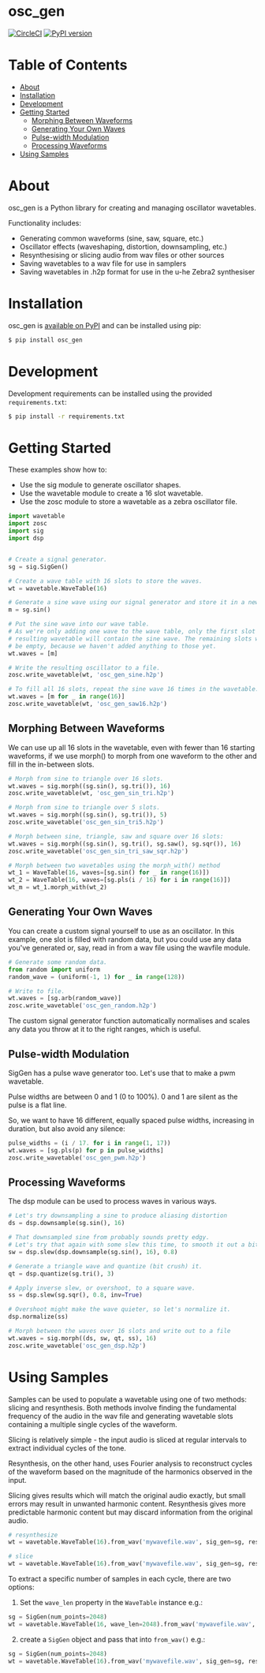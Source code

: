 # osc_gen

[![CircleCI](https://circleci.com/gh/harveyormston/osc_gen.svg?style=shield)](https://circleci.com/gh/harveyormston/osc_gen)
[![PyPI version](https://badge.fury.io/py/osc-gen.svg)](https://badge.fury.io/py/osc-gen)

# Table of Contents

<!-- vim-markdown-toc GFM -->

* [About](#about)
* [Installation](#installation)
* [Development](#development)
* [Getting Started](#getting-started)
  * [Morphing Between Waveforms](#morphing-between-waveforms)
  * [Generating Your Own Waves](#generating-your-own-waves)
  * [Pulse-width Modulation](#pulse-width-modulation)
  * [Processing Waveforms](#processing-waveforms)
* [Using Samples](#using-samples)

<!-- vim-markdown-toc -->

# About

osc_gen is a Python library for creating and managing oscillator wavetables.

Functionality includes:

* Generating common waveforms (sine, saw, square, etc.)
* Oscillator effects (waveshaping, distortion, downsampling, etc.)
* Resynthesising or slicing audio from wav files or other sources
* Saving wavetables to a wav file for use in samplers
* Saving wavetables in .h2p format for use in the u-he Zebra2 synthesiser


# Installation

osc_gen is [available on PyPI](https://pypi.org/project/osc-gen/#description) and can be installed using pip:

```sh
$ pip install osc_gen
```

# Development

Development requirements can be installed using the provided `requirements.txt`:

```sh
$ pip install -r requirements.txt
```

# Getting Started

These examples show how to:

- Use the sig module to generate oscillator shapes.
- Use the wavetable module to create a 16 slot wavetable.
- Use the zosc module to store a wavetable as a zebra oscillator file.

```python
import wavetable
import zosc
import sig
import dsp


# Create a signal generator.
sg = sig.SigGen()

# Create a wave table with 16 slots to store the waves.
wt = wavetable.WaveTable(16)

# Generate a sine wave using our signal generator and store it in a new Wave object.
m = sg.sin()

# Put the sine wave into our wave table.
# As we're only adding one wave to the wave table, only the first slot of the
# resulting wavetable will contain the sine wave. The remaining slots will
# be empty, because we haven't added anything to those yet.
wt.waves = [m]

# Write the resulting oscillator to a file.
zosc.write_wavetable(wt, 'osc_gen_sine.h2p')

# To fill all 16 slots, repeat the sine wave 16 times in the wavetable.
wt.waves = [m for _ in range(16)]
zosc.write_wavetable(wt, 'osc_gen_saw16.h2p')
```

## Morphing Between Waveforms

We can use up all 16 slots in the wavetable, even with fewer than 16
starting waveforms, if we use morph() to morph from one waveform to the
other and fill in the in-between slots.

```python
# Morph from sine to triangle over 16 slots.
wt.waves = sig.morph((sg.sin(), sg.tri()), 16)
zosc.write_wavetable(wt, 'osc_gen_sin_tri.h2p')

# Morph from sine to triangle over 5 slots.
wt.waves = sig.morph((sg.sin(), sg.tri()), 5)
zosc.write_wavetable('osc_gen_sin_tri5.h2p')

# Morph between sine, triangle, saw and square over 16 slots:
wt.waves = sig.morph((sg.sin(), sg.tri(), sg.saw(), sg.sqr()), 16)
zosc.write_wavetable('osc_gen_sin_tri_saw_sqr.h2p')

# Morph between two wavetables using the morph_with() method
wt_1 = WaveTable(16, waves=[sg.sin() for _ in range(16)])
wt_2 = WaveTable(16, waves=[sg.pls(i / 16) for i in range(16)])
wt_m = wt_1.morph_with(wt_2)
```

## Generating Your Own Waves

You can create a custom signal yourself to use as an oscillator.
In this example, one slot is filled with random data, but you could
use any data you've generated or, say, read in from a wav file using the
wavfile module.

```python
# Generate some random data.
from random import uniform
random_wave = (uniform(-1, 1) for _ in range(128))

# Write to file.
wt.waves = [sg.arb(random_wave)]
zosc.write_wavetable('osc_gen_random.h2p')
```

The custom signal generator function automatically normalises and scales any
data you throw at it to the right ranges, which is useful.

## Pulse-width Modulation

SigGen has a pulse wave generator too. Let's use that to make a pwm wavetable.


Pulse widths are between 0 and 1 (0 to 100%).
0 and 1 are silent as the pulse is a flat line.

So, we want to have 16 different, equally spaced pulse widths, increasing in
duration, but also avoid any silence:

```python
pulse_widths = (i / 17. for i in range(1, 17))
wt.waves = [sg.pls(p) for p in pulse_widths]
zosc.write_wavetable('osc_gen_pwm.h2p')
```

## Processing Waveforms

The dsp module can be used to process waves in various ways.

```python
# Let's try downsampling a sine to produce aliasing distortion
ds = dsp.downsample(sg.sin(), 16)

# That downsampled sine from probably sounds pretty edgy.
# Let's try that again with some slew this time, to smooth it out a bit:
sw = dsp.slew(dsp.downsample(sg.sin(), 16), 0.8)

# Generate a triangle wave and quantize (bit crush) it.
qt = dsp.quantize(sg.tri(), 3)

# Apply inverse slew, or overshoot, to a square wave.
ss = dsp.slew(sg.sqr(), 0.8, inv=True)

# Overshoot might make the wave quieter, so let's normalize it.
dsp.normalize(ss)

# Morph between the waves over 16 slots and write out to a file
wt.waves = sig.morph((ds, sw, qt, ss), 16)
zosc.write_wavetable('osc_gen_dsp.h2p')
```

# Using Samples

Samples can be used to populate a wavetable using one of two methods: slicing
and resynthesis. Both methods involve finding the fundamental frequency of the
audio in the wav file and generating wavetable slots containing a multiple
single cycles of the waveform.

Slicing is relatively simple - the input audio is sliced at regular intervals
to extract individual cycles of the tone.

Resynthesis, on the other hand, uses Fourier analysis to reconstruct cycles of
the waveform based on the magnitude of the harmonics observed in the input.

Slicing gives results which will match the original audio exactly, but small
errors may result in unwanted harmonic content. Resynthesis gives more
predictable harmonic content but may discard information from the original
audio.

```python
# resynthesize
wt = wavetable.WaveTable(16).from_wav('mywavefile.wav', sig_gen=sg, resynthesize=True)

# slice
wt = wavetable.WaveTable(16).from_wav('mywavefile.wav', sig_gen=sg, resynthesize=False)
```

To extract a specific number of samples in each cycle, there are two options:

1. Set the `wave_len` property in the `WaveTable` instance e.g.:

```python
sg = SigGen(num_points=2048)
wt = wavetable.WaveTable(16, wave_len=2048).from_wav('mywavefile.wav', resynthesize=True)

```

2. create a `SigGen` object and pass that into `from_wav()` e.g.:


```python
sg = SigGen(num_points=2048)
wt = wavetable.WaveTable(16).from_wav('mywavefile.wav', sig_gen=sg, resynthesize=True)
```
